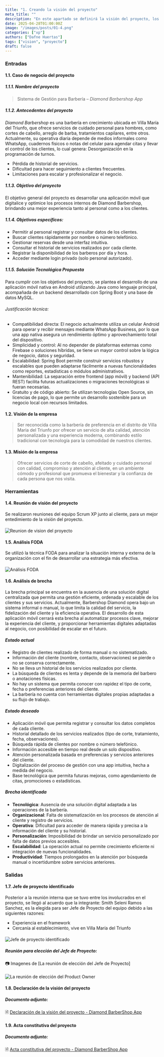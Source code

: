 ```yaml
---
title: "1. Creando la visión del proyecto"
meta_title: ""
description: "En este apartado se definirá la visión del proyecto, los objetivos, los objetivos específicos y la solución tecnológica propuesta."
date: 2025-04-28T01:00:00Z
image: "/images/posts/01-4.png"
categories: ["xp"]
authors: ["Dafne Huertas"]
tags: ["vision", "proyecto"]
draft: false
---
```


### Entradas

#### 1.1. Caso de negocio del proyecto

##### 1.1.1. Nombre del proyecto
> Sistema de Gestión para Barbería – *Diamond Barbershop App*

##### 1.1.2. Antecedentes del proyecto
*Diamond Barbershop* es una barbería en crecimiento ubicada en Villa María del Triunfo, que ofrece servicios de cuidado personal para hombres, como cortes de cabello, arreglo de barba, tratamientos capilares, entre otros.
Actualmente, su operativa diaria depende de medios informales como WhatsApp, cuadernos físicos o notas del celular para agendar citas y llevar el control de los clientes, lo cual genera:
Desorganización en la programación de turnos.

- Pérdida de historial de servicios.
- Dificultad para hacer seguimiento a clientes frecuentes.
- Limitaciones para escalar y profesionalizar el negocio.

##### 1.1.3. Objetivo del proyecto
El objetivo general del proyecto es desarrollar una aplicación móvil que digitalice y optimice los procesos internos de Diamond Barbershop, brindando una mejor experiencia tanto al personal como a los clientes.

##### 1.1.4. Objetivos específicos:
- Permitir al personal registrar y consultar datos de los clientes.
- Buscar clientes rápidamente por nombre o número telefónico.
- Gestionar reservas desde una interfaz intuitiva.
- Consultar el historial de servicios realizados por cada cliente.
- Registrar la disponibilidad de los barberos por día y hora.
- Acceder mediante login privado (solo personal autorizado).

##### 1.1.5. Solución Tecnológica Propuesta
Para cumplir con los objetivos del proyecto, se plantea el desarrollo de una aplicación móvil nativa en Android utilizando Java como lenguaje principal, acompañada de un backend desarrollado con Spring Boot y una base de datos MySQL.

###### Justificación técnica:

- Compatibilidad directa: El negocio actualmente utiliza un celular Android para operar y recibir mensajes mediante WhatsApp Business, por lo que una app nativa asegura un rendimiento óptimo y aprovechamiento total del dispositivo.
- Simplicidad y control: Al no depender de plataformas externas como Firebase o soluciones híbridas, se tiene un mayor control sobre la lógica de negocio, datos y seguridad.
- Escalabilidad: Spring Boot permite construir servicios robustos y escalables que pueden adaptarse fácilmente a nuevas funcionalidades como reportes, estadísticas o módulos administrativos.
- Mantenibilidad: La separación entre frontend (app móvil) y backend (API REST) facilita futuras actualizaciones o migraciones tecnológicas si fueran necesarias.
- Gratuito y de código abierto: Se utilizan tecnologías Open Source, sin licencias de pago, lo que permite un desarrollo sostenible para un negocio local con recursos limitados.

#### 1.2. Visión de la empresa
> Ser reconocida como la barbería de preferencia en el distrito de Villa Maria del Triunfo por ofrecer un servicio de alta calidad, atención personalizada y una experiencia moderna, combinando estilo tradicional con tecnología para la comodidad de nuestros clientes.

#### 1.3. Misión de la empresa
> Ofrecer servicios de corte de cabello, afeitado y cuidado personal con calidad, compromiso y atención al cliente, en un ambiente cómodo y profesional que promueva el bienestar y la confianza de cada persona que nos visita.

### Herramientas

#### 1.4. Reunión de visión del proyecto
Se realizaron reuniones del equipo Scrum XP junto al cliente, para un mejor entedimiento de la visión del proyecto.

<img src="/images/sprint_2/reunion_mas_stakeholder.jpg" 
     alt="Reunion de vision del proyecto" 
     style="display: block; margin: 20px auto; max-width: 100%;" />

#### 1.5. Análisis FODA
Se utilizó la técnica FODA para analizar la situación interna y externa de la organización con el fin de desarrollar una estrategia más efectiva. 

<img src="/images/sprint_2/FODA.png" 
     alt="Análisis FODA" 
     style="display: block; margin: 20px auto; max-width: 100%;" />

#### 1.6. Análisis de brecha
La brecha principal se encuentra en la ausencia de una solución digital centralizada que permita una gestión eficiente, ordenada y escalable de los clientes y sus servicios. Actualmente, Barbershop Diamond opera bajo un sistema informal o manual, lo que limita la calidad del servicio, la fidelización del cliente y la eficiencia operativa.
El desarrollo de esta aplicación móvil cerrará esta brecha al automatizar procesos clave, mejorar la experiencia del cliente, y proporcionar herramientas digitales adaptadas al negocio, con posibilidad de escalar en el futuro.

##### Estado actual
- Registro de clientes realizado de forma manual o no sistematizado.
- Información del cliente (nombre, contacto, observaciones) se pierde o no se conserva correctamente.
- No se lleva un historial de los servicios realizados por cliente.
- La búsqueda de clientes es lenta y depende de la memoria del barbero o anotaciones físicas.
- No hay un sistema que permita conocer con rapidez el tipo de corte, fecha o preferencias anteriores del cliente.
- La barbería no cuenta con herramientas digitales propias adaptadas a su flujo de trabajo.

##### Estado deseado
- Aplicación móvil que permita registrar y consultar los datos completos de cada cliente.
- Historial detallado de los servicios realizados (tipo de corte, tratamiento, fecha, observaciones).
- Búsqueda rápida de clientes por nombre o número telefónico.
- Información accesible en tiempo real desde un solo dispositivo.
- Atención personalizada basada en preferencias y servicios anteriores del cliente.
- Digitalización del proceso de gestión con una app intuitiva, hecha a medida del negocio.
- Base tecnológica que permita futuras mejoras, como agendamiento de citas, promociones o estadísticas.

##### Brecha identificada
- **Tecnológica**: Ausencia de una solución digital adaptada a las operaciones de la barbería.
- **Organizacional**: Falta de sistematización en los procesos de atención al cliente y registro de servicios.
- **Operativa**: Dificultad para acceder de manera rápida y precisa a la información del cliente y su historial.
- **Personalización**: Imposibilidad de brindar un servicio personalizado por falta de datos previos accesibles.
- **Escalabilidad**: La operación actual no permite crecimiento eficiente ni integración de nuevas funcionalidades.
- **Productividad**: Tiempos prolongados en la atención por búsqueda manual o incertidumbre sobre servicios anteriores.

### Salidas

#### 1.7. Jefe de proyecto identificado
Posterior a la reunión interna que se tuvo entre los involucrados en el proyecto, se llegó al acuerdo que la integrante: Smith Seleni Ramos Sanchez, es la elegida para ser Jefe de Proyecto del equipo debido a las siguientes razones:
- Experiencia en el framework
- Cercanía al establecimiento, vive en Villa María del Triunfo

<img src="/images/xp/jefe_proyecto.png" 
     alt="Jefe de proyecto identificado" 
     style="display: block; margin: 20px auto; max-width: 100%;" />

##### **Reunión para elección del Jefe de Proyecto:**

 📷 Imagenes de [La reunión de elección del Jefe de Proyecto]
 <img src="/images/sprint_2/reunion_scrum_team.png" 
     alt="La reunión de elección del Product Owner" 
     style="display: block; margin: 20px auto; max-width: 100%;" />

#### 1.8. Declaración de la visión del proyecto
##### **Documento adjunto:**
 🗎 [Declaración de la visión del proyecto - Diamond BarberShop App](https://docs.google.com/document/d/10uRcqr6bJ-H-qqzbuojhRv3YDPEu_928QwsCWa_LyCU/edit?usp=sharing)

#### 1.9. Acta constitutiva del proyecto
##### **Documento adjunto:**
 🗎 [Acta constitutiva del proyecto - Diamond BarberShop App](https://docs.google.com/document/d/12Lj1nKgszMkJ1KYNiAHo-kwDx8nVd0Ph/edit?usp=sharing&ouid=105357714069578698229&rtpof=true&sd=true)
